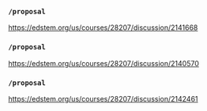 ### `/proposal`
https://edstem.org/us/courses/28207/discussion/2141668
### `/proposal`
https://edstem.org/us/courses/28207/discussion/2140570
### `/proposal`
https://edstem.org/us/courses/28207/discussion/2142461
